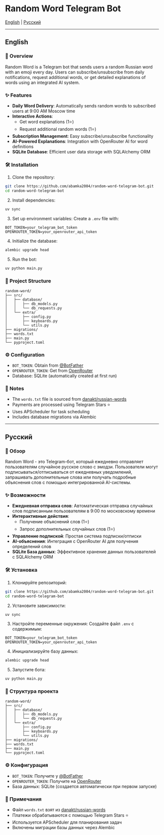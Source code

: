 # Random Word Telegram Bot

[English](#english) | [Русский](#русский)

---

## English

### 🌟 Overview

Random Word is a Telegram bot that sends users a random Russian word with an emoji every day. Users can
subscribe/unsubscribe from daily notifications, request additional words, or get detailed explanations of words using an
integrated AI system.

### ✨ Features

- **Daily Word Delivery**: Automatically sends random words to subscribed users at 9:00 AM Moscow time
- **Interactive Actions**:
    - Get word explanations (1⭐)
    - Request additional random words (1⭐)
- **Subscription Management**: Easy subscribe/unsubscribe functionality
- **AI-Powered Explanations**: Integration with OpenRouter AI for word definitions
- **SQLite Database**: Efficient user data storage with SQLAlchemy ORM

### 🛠️ Installation

1. Clone the repository:

```bash
git clone https://github.com/abamka2004/random-word-telegram-bot.git
cd random-word-telegram-bot
```

2. Install dependencies:

```bash
uv sync
```

3. Set up environment variables:
   Create a `.env` file with:

```env
BOT_TOKEN=your_telegram_bot_token
OPENROUTER_TOKEN=your_openrouter_api_token
```

4. Initialize the database:

```bash
alembic upgrade head
```

5. Run the bot:

```bash
uv python main.py
```

### 📁 Project Structure

```
random-word/
├── src/
│   ├── database/
│   │   ├── db_models.py
│   │   └── db_requests.py
│   └── extra/
│       ├── config.py
│       ├── keyboards.py
│       └── utils.py
├── migrations/
├── words.txt
├── main.py
└── pyproject.toml
```

### ⚙️ Configuration

- `BOT_TOKEN`: Obtain from [@BotFather](https://t.me/BotFather)
- `OPENROUTER_TOKEN`: Get from [OpenRouter](https://openrouter.ai)
- Database: SQLite (automatically created at first run)

### 📝 Notes

- The `words.txt` file is sourced from [danakt/russian-words](https://github.com/danakt/russian-words)
- Payments are processed using Telegram Stars ⭐
- Uses APScheduler for task scheduling
- Includes database migrations via Alembic

---

## Русский

### 🌟 Обзор

Random Word - это Telegram-бот, который ежедневно отправляет пользователям случайное русское слово с эмодзи.
Пользователи могут подписываться/отписываться от ежедневных уведомлений, запрашивать дополнительные слова или получать
подробные объяснения слов с помощью интегрированной AI-системы.

### ✨ Возможности

- **Ежедневная отправка слов**: Автоматическая отправка случайных слов подписанным пользователям в 9:00 по московскому
  времени
- **Интерактивные действия**:
    - Получение объяснений слов (1⭐)
    - Запрос дополнительных случайных слов (1⭐)
- **Управление подпиской**: Простая система подписки/отписки
- **AI-объяснения**: Интеграция с OpenRouter AI для получения определений слов
- **SQLite База данных**: Эффективное хранение данных пользователей с SQLAlchemy ORM

### 🛠️ Установка

1. Клонируйте репозиторий:

```bash
git clone https://github.com/abamka2004/random-word-telegram-bot.git
cd random-word-telegram-bot
```

2. Установите зависимости:

```bash
uv sync
```

3. Настройте переменные окружения:
   Создайте файл `.env` с содержимым:

```env
BOT_TOKEN=your_telegram_bot_token
OPENROUTER_TOKEN=your_openrouter_api_token
```

4. Инициализируйте базу данных:

```bash
alembic upgrade head
```

5. Запустите бота:

```bash
uv python main.py
```

### 📁 Структура проекта

```
random-word/
├── src/
│   ├── database/
│   │   ├── db_models.py
│   │   └── db_requests.py
│   └── extra/
│       ├── config.py
│       ├── keyboards.py
│       └── utils.py
├── migrations/
├── words.txt
├── main.py
└── pyproject.toml
```

### ⚙️ Конфигурация

- `BOT_TOKEN`: Получите у [@BotFather](https://t.me/BotFather)
- `OPENROUTER_TOKEN`: Получите на [OpenRouter](https://openrouter.ai)
- База данных: SQLite (создается автоматически при первом запуске)

### 📝 Примечания

- Файл `words.txt` взят из [danakt/russian-words](https://github.com/danakt/russian-words)
- Платежи обрабатываются с помощью Telegram Stars ⭐
- Используется APScheduler для планирования задач
- Включены миграции базы данных через Alembic